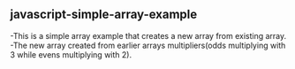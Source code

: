 ## javascript-simple-array-example
-This is a simple array example that creates a new array from existing array. 
-The new array created from earlier arrays multipliers(odds multiplying with 3 while evens multiplying with 2).
